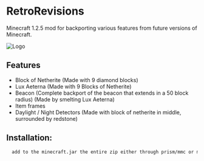 
# RetroRevisions 

Minecraft 1.2.5 mod for backporting various features from future versions of Minecraft.



![Logo](https://cdn.discordapp.com/attachments/1184585483523731467/1213641694868799518/RETROREVISIONS.png?ex=65f636e8&is=65e3c1e8&hm=6f869bee768051c98aeb2a31b4e2c86c79fcd1480470c97240a25f629635627d&)


## Features

- Block of Netherite (Made with 9 diamond blocks)
- Lux Aeterna (Made with 9 Blocks of Netherite)
- Beacon (Complete backport of the beacon that extends in a 50 block radius) (Made by smelting Lux Aeterna)
- Item frames
- Daylight / Night Detectors (Made with block of netherite in middle, surrounded by redstone)


## Installation:



```bash
  add to the minecraft.jar the entire zip either through prism/mmc or manually
```

